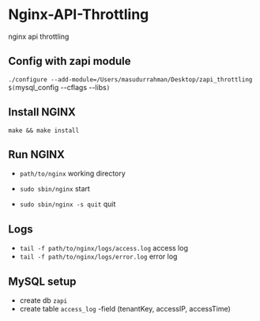 # Nginx-API-Throttling
nginx api throttling


## Config with zapi module

`./configure --add-module=/Users/masudurrahman/Desktop/zapi_throttling $(`mysql_config --cflags --libs`)`


## Install NGINX
`make && make install`


## Run NGINX

- `path/to/nginx` working directory

- `sudo sbin/nginx` start

- `sudo sbin/nginx -s quit` quit

## Logs
- `tail -f path/to/nginx/logs/access.log` access log
- `tail -f path/to/nginx/logs/error.log` error log


## MySQL setup
- create db `zapi`
- create table `access_log` -field (tenantKey, accessIP, accessTime)
   
 
